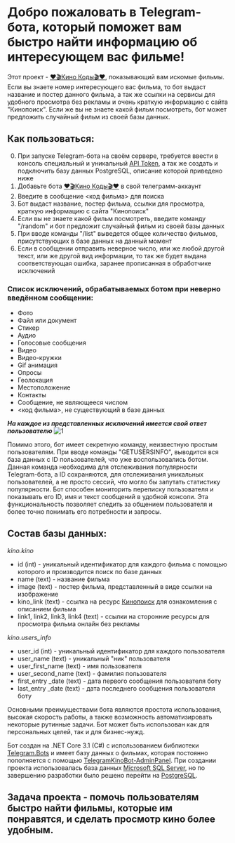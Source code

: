 # Добро пожаловать в Telegram-бота, который поможет вам быстро найти информацию об интересующем вас фильме!


Этот проект - [❤️🎬Кино Коды🎬❤️](https://t.me/kinokodi_bot), показывающий вам искомые фильмы. Если вы знаете номер интересующего вас фильма, то бот выдаст название и постер данного фильма, а так же ссылки на сервисы для удобного просмотра без рекламы и очень краткую информацию с сайта "Кинопоиск". Если же вы не знаете какой фильм посмотреть, бот может предложить случайный фильм из своей базы данных. 


## Как пользоваться:

0. При запуске Telegram-бота на своём сервере, требуется ввести в консоль специальный и уникальный [API Token](https://core.telegram.org/bots/api), а так же создать и подключить базу данных PostgreSQL, описание которой приведено ниже
1. Добавьте бота [❤️🎬Кино Коды🎬❤️](https://t.me/kinokodi_bot) в свой телеграмм-аккаунт 
2. Введите в сообщение <код фильма> для поиска
3. Бот выдаст название, постер фильма, ссылки для просмотра, краткую информацию с сайта "Кинопоиск"
4. Если вы не знаете какой фильм посмотреть, введите команду "/random" и бот предложит случайный фильм из своей базы данных
5. При вводе команды "/list" выведется общее количество фильмов, присутствующих в базе данных на данный момент
6. Если в сообщении отправить неверное число, или же любой другой текст, или же другой вид информации, то так же будет выдана соответствующая ошибка, заранее прописанная в обработчике исключений

### Список исключений, обрабатываемых ботом при неверно введённом сообщении:

* Фото
* Файл или документ
* Стикер
* Аудио
* Голосовые сообщения
* Видео
* Видео-кружки
* Gif анимация
* Опросы
* Геолокация
* Местоположение
* Контакты
* Сообщение, не являющееся числом
* <код фильма>, не существующий в базе данных

***На каждое из представленных исключений имеется свой ответ пользователю***
![1](https://user-images.githubusercontent.com/121144432/232340061-bbddbaf7-925c-40e4-9574-8e185481ae66.png)

Помимо этого, бот имеет секретную команду, неизвестную простым пользователям. При вводе команды "GETUSERSINFO", выводится вся база данных с ID пользователей, что уже воспользовались ботом. Данная команда необходима для отслеживания популярности Telegram-бота, а ID сохраняются, для отслеживания уникальных пользователей, а не просто сессий, что могло бы запутать статистику популярности. 
Бот способен мониторить переписку пользователя и показывать его ID, имя и текст сообщений в удобной консоли. Эта функциональность позволяет следить за общением пользователя и более точно понимать его потребности и запросы.

## Состав базы данных:

*kino.kino*
* id (int) - уникальный идентификатор для каждого фильма с помощью которого и производится поиск по базе данных 
* name (text) - название фильма
* image (text) - постер фильма, представленный в виде ссылки на изображение
* kino_link (text) - ссылка на ресурс [Кинопоиск](https://www.kinopoisk.ru/) для ознакомления с описанием фильма
* link1, link2, link3, link4 (text) - ссылки на сторонние ресурсы для просмотра фильма онлайн без рекламы

*kino.users_info*
* user_id (int) - уникальный идентификатор для каждого пользователя
* user_name (text) - уникальный "ник" пользователя
* user_first_name (text) - имя пользователя
* user_second_name (text) - фамилия пользователя
* first_entry _date (text) - дата первого сообщения пользователя боту
* last_entry _date (text) - дата последнего сообщения пользователя боту

Основными преимуществами бота являются простота использования, высокая скорость работы, а также возможность автоматизировать некоторые рутинные задачи. Бот может быть использован как для персональных целей, так и для бизнес-нужд.

Бот создан на .NET Core 3.1 (C#) с использованием библиотеки [Telegram.Bots](https://telegrambots.github.io/book/) и имеет базу данных о фильмах, которая постоянно пополняется с помощью [TelegramKinoBot-AdminPanel](https://github.com/Vaisero/TelegramKinoBot-AdminPanel). При создании проекта использовалась база данных [Microsoft SQL Server](https://www.microsoft.com/en-us/sql-server), но по завершению разработки было решено перейти на [PostgreSQL](https://www.postgresql.org/).

## Задача проекта - помочь пользователям быстро найти фильмы, которые им понравятся, и сделать просмотр кино более удобным.

